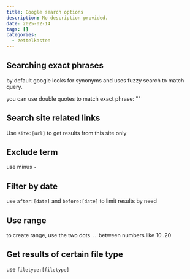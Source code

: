 ```yaml
---
title: Google search options
description: No description provided.
date: 2025-02-14
tags: []
categories:
  - zettelkasten
---
```


## Searching exact phrases

by default google looks for synonyms and uses fuzzy search to match query.

you can use double quotes to match exact phrase: ""

## Search site related links

Use `site:[url]` to get results from this site only

## Exclude term

use minus `-`

## Filter by date

use `after:[date]` and `before:[date]` to limit results by need

## Use range

to create range, use the two dots `..` between numbers like 10..20

## Get results of certain file type

use `filetype:[filetype]`
